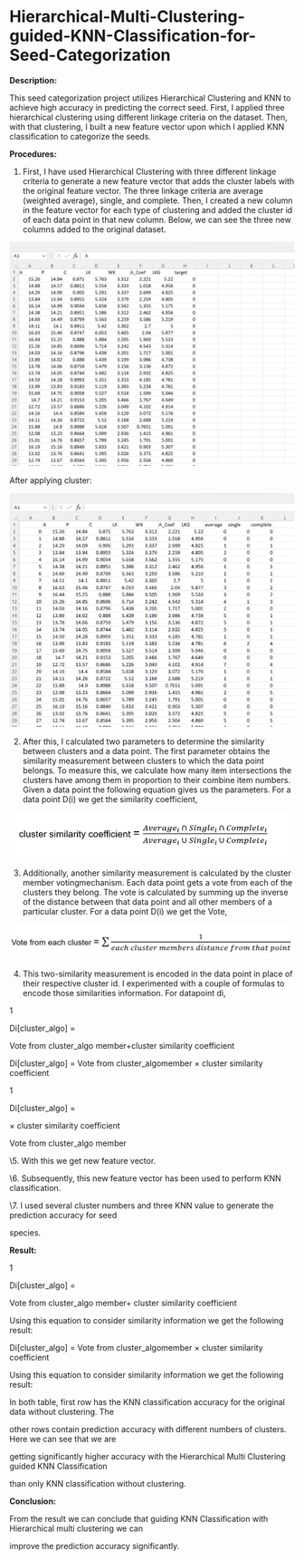 # Hierarchical-Multi-Clustering-guided-KNN-Classification-for-Seed-Categorization

**Description:**

This seed categorization project utilizes Hierarchical Clustering and KNN to achieve high accuracy in predicting the correct seed. First, I applied three hierarchical clustering using different linkage criteria on the dataset. Then, with that clustering, I built a new feature vector upon which I applied KNN classification to categorize the seeds.

**Procedures:**

1. First, I have used Hierarchical Clustering with three different linkage criteria to generate a new feature vector that adds the cluster labels with the original feature vector. The three linkage criteria are average (weighted average), single, and complete. Then, I created a new column in the feature vector for each type of clustering and added the cluster id of each data point in that new column. Below, we can see the three new columns added to the original dataset.

![My Image](images/my-image1.png)

After applying cluster:

![My Image](images/my-image2.png)

2. After this, I calculated two parameters to determine the similarity between clusters and a data point. The first parameter obtains the similarity measurement between clusters to which the data point belongs. To measure this, we calculate how many item intersections the clusters have among them in proportion to their combine item numbers. Given a data point the following equation gives us the parameters. For a data point D(i) we get the similarity coefficient,

![My Image](images/my-image3.png)

3. Additionally, another similarity measurement is calculated by the cluster member votingmechanism. Each data point gets a vote from each of the clusters they belong. The vote is calculated by summing up the inverse of the distance between that data point and all other members of a particular cluster. For a data point D(i) we get the Vote,

![My Image](images/my-image4.png)

4. This two-similarity measurement is encoded in the data point in place of their respective cluster id. I experimented with a couple of formulas to encode those similarities information. For datapoint di,

1

Di[cluster\_algo] =

Vote from cluster\_algo member+cluster similarity coefficient

Di[cluster\_algo] = Vote from cluster\_algomember × cluster similarity coefficient

1

Di[cluster\_algo] =

× cluster similarity coefficient

Vote from cluster\_algo member

\5. With this we get new feature vector.

\6. Subsequently, this new feature vector has been used to perform KNN classification.





\7. I used several cluster numbers and three KNN value to generate the prediction accuracy for seed

species.

**Result:**

1

Di[cluster\_algo] =

Vote from cluster\_algo member+ cluster similarity coefficient

Using this equation to consider similarity information we get the following result:





Di[cluster\_algo] = Vote from cluster\_algomember × cluster similarity coefficient

Using this equation to consider similarity information we get the following result:

In both table, first row has the KNN classification accuracy for the original data without clustering. The

other rows contain prediction accuracy with different numbers of clusters. Here we can see that we are

getting significantly higher accuracy with the Hierarchical Multi Clustering guided KNN Classification

than only KNN classification without clustering.





**Conclusion:**

From the result we can conclude that guiding KNN Classification with Hierarchical multi clustering we can

improve the prediction accuracy significantly.
